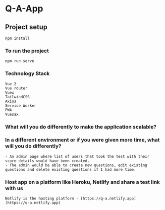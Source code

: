 # Q-A-App

## Project setup
```
npm install
```

### To run the project
```
npm run serve
```
### Technology Stack
```
Vue 2
Vue router
Vuex
TailwindCSS
Axios
Service Worker
PWA
Vuesax
```
### What will you do differently to make the application scalable?
### In a different environment or if you were given more time, what will you do differently?
```
- An admin page where list of users that took the test with their score details would have been created.  
- The admin would be able to create new questions, edit existing questions and delete existing questions if I had more time.
```

### Host app on a platform like Heroku, Netlify and share a test link with us
```
Netlify is the hosting platform - [https://q-a.netlify.app] (https://q-a.netlify.app)
```
